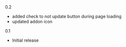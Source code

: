 0.2
- added check to not update button during page loading
- updated addon icon

0.1
- Initial release